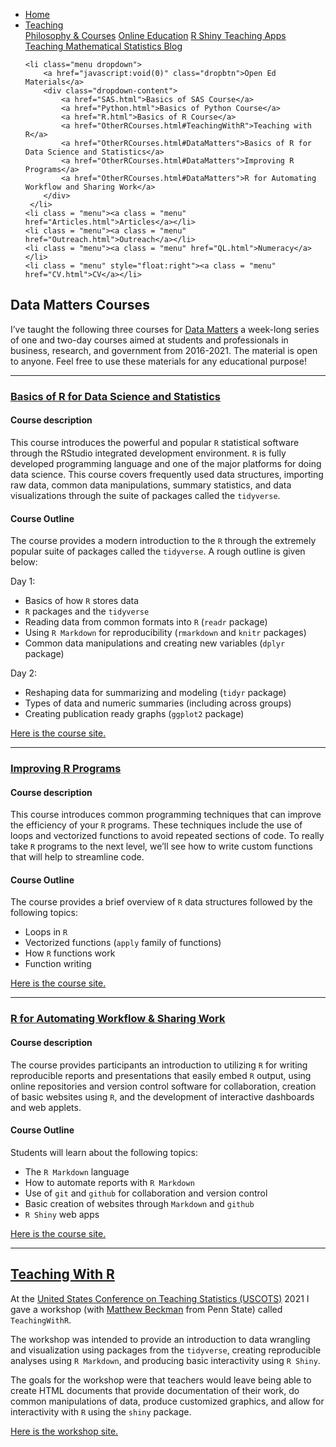 
<head>
  <link rel="stylesheet" href="../css/styles.css">
</head>

<ul class = "menu">
    <li class = "menu"><a class = "menu" href="../index.html">Home</a></li>
    <li class="menu dropdown">
        <a href="javascript:void(0)" class="dropbtn">Teaching</a>
        <div class="dropdown-content">
            <a href="PhilosophyCourses.html">Philosophy & Courses</a>
            <a href="Online.html">Online Education</a>
            <a href="ShinyApps.html">R Shiny Teaching Apps</a>
            <a href="MathStat.html">Teaching Mathematical Statistics Blog</a>
        </div>
     </li>
    
    <li class="menu dropdown">
        <a href="javascript:void(0)" class="dropbtn">Open Ed Materials</a>
        <div class="dropdown-content">
            <a href="SAS.html">Basics of SAS Course</a>
            <a href="Python.html">Basics of Python Course</a>
            <a href="R.html">Basics of R Course</a>
            <a href="OtherRCourses.html#TeachingWithR">Teaching with R</a>
            <a href="OtherRCourses.html#DataMatters">Basics of R for Data Science and Statistics</a>
            <a href="OtherRCourses.html#DataMatters">Improving R Programs</a>
            <a href="OtherRCourses.html#DataMatters">R for Automating Workflow and Sharing Work</a>
        </div>
     </li>
    <li class = "menu"><a class = "menu" href="Articles.html">Articles</a></li>
    <li class = "menu"><a class = "menu" href="Outreach.html">Outreach</a></li>
    <li class = "menu"><a class = "menu" href="QL.html">Numeracy</a></li>
    <li class = "menu" style="float:right"><a class = "menu" href="CV.html">CV</a></li>
</ul>

<br style = "display: block; content: ''; margin-top: 10; ">

## <a name = "DataMatters"></a> Data Matters Courses

I’ve taught the following three courses for
<a href ="https://datamatters.org/" target = "_blank">Data Matters</a> a
week-long series of one and two-day courses aimed at students and
professionals in business, research, and government from 2016-2021. The
material is open to anyone. Feel free to use these materials for any
educational
purpose\!

<hr class = "cool">

### <a href = "https://jbpost2.github.io/Basics-of-R-for-Data-Science-and-Statistics/CourseFiles.html" target = "_blank">Basics of R for Data Science and Statistics</a>

#### Course description

This course introduces the powerful and popular `R` statistical software
through the RStudio integrated development environment. `R` is fully
developed programming language and one of the major platforms for doing
data science. This course covers frequently used data structures,
importing raw data, common data manipulations, summary statistics, and
data visualizations through the suite of packages called the
`tidyverse`.

#### Course Outline

The course provides a modern introduction to the `R` through the
extremely popular suite of packages called the `tidyverse`. A rough
outline is given below:

Day 1:

  - Basics of how `R` stores data
  - `R` packages and the `tidyverse`
  - Reading data from common formats into `R` (`readr` package)
  - Using `R Markdown` for reproducibility (`rmarkdown` and `knitr`
    packages)
  - Common data manipulations and creating new variables (`dplyr`
    package)

Day 2:

  - Reshaping data for summarizing and modeling (`tidyr` package)
  - Types of data and numeric summaries (including across groups)
  - Creating publication ready graphs (`ggplot2`
package)

<a href = "https://jbpost2.github.io/Basics-of-R-for-Data-Science-and-Statistics/CourseFiles.html" target = "_blank">Here
is the course
site.</a>

<hr class = "cool">

### <a href = "https://jbpost2.github.io/Improving-R-Programs/CourseFiles.html" target = "_blank">Improving R Programs </a>

#### Course description

This course introduces common programming techniques that can improve
the efficiency of your `R` programs. These techniques include the use of
loops and vectorized functions to avoid repeated sections of code. To
really take `R` programs to the next level, we’ll see how to write
custom functions that will help to streamline code.

#### Course Outline

The course provides a brief overview of `R` data structures followed by
the following topics:

  - Loops in `R`
  - Vectorized functions (`apply` family of functions)
  - How `R` functions work
  - Function
writing

<a href = "https://jbpost2.github.io/Improving-R-Programs/CourseFiles.html" target = "_blank">Here
is the course
site.</a>

<hr class = "cool">

### <a href = "https://jbpost2.github.io/R-for-Automating-Workflow-Sharing-Work/CourseFiles.html" target = "_blank">R for Automating Workflow & Sharing Work </a>

#### Course description

The course provides participants an introduction to utilizing `R` for
writing reproducible reports and presentations that easily embed `R`
output, using online repositories and version control software for
collaboration, creation of basic websites using `R`, and the development
of interactive dashboards and web applets.

#### Course Outline

Students will learn about the following topics:

  - The `R Markdown` language
  - How to automate reports with `R Markdown`
  - Use of `git` and `github` for collaboration and version control
  - Basic creation of websites through `Markdown` and `github`
  - `R Shiny` web
apps

<a href = "https://jbpost2.github.io/R-for-Automating-Workflow-Sharing-Work/CourseFiles.html" target = "_blank">Here
is the course
site.</a>

<hr class = "cool">

## <a name = "TeachingWithR"></a> <a href = "https://jbpost2.github.io/TeachingWithR/CourseFiles.html" target="_blank">Teaching With R</a>

At the
<a href = "https://www.causeweb.org/cause/uscots/" target = "_blank">United
States Conference on Teaching Statistics (USCOTS)</a> 2021 I gave a
workshop (with
<a href = "https://science.psu.edu/stat/people/mdb268" target = "_blank">Matthew
Beckman</a> from Penn State) called `TeachingWithR`.

The workshop was intended to provide an introduction to data wrangling
and visualization using packages from the `tidyverse`, creating
reproducible analyses using `R Markdown`, and producing basic
interactivity using `R Shiny`.

The goals for the workshop were that teachers would leave being able to
create HTML documents that provide documentation of their work, do
common manipulations of data, produce customized graphics, and allow for
interactivity with `R` using the `shiny`
package.

<a href = "https://jbpost2.github.io/TeachingWithR/CourseFiles.html" target = "_blank">Here
is the workshop site.</a>

